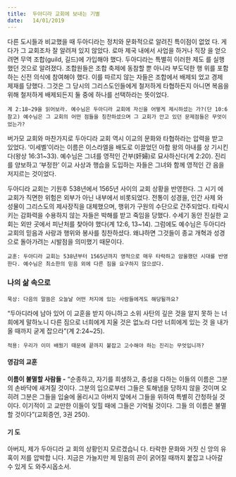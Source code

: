 ```yaml
---
title:  두아디라 교회에 보내는 기별
date:   14/01/2019
---
```


다른 도시들과 비교했을 때 두아디라는 정치와 문화적으로 알려진 특이점이 없었
다. 게다가 그 교회조차 잘 알려져 있지 않았다. 로마 제국 내에서 사업을 하거나 직장
을 얻으려면 무역 조합(guild, 길드)에 가입해야 했다. 두아디라는 특별히 이러한 제도
를 실행했던 것으로 알려졌다. 조합원들은 조합 축제에 동참할 뿐 아니라 부도덕한 행
위를 포함하는 신전 의식에 참여해야 했다. 이를 따르지 않는 자들은 조합에서 배제되
었고 경제 제재를 당했다. 그것은 그 당시의 그리스도인들에게 철저하게 타협하든지
아니면 복음을 위해 철저하게 배제되든지 둘 중에 하나를 선택하라는 뜻이었다.

`계 2:18~29을 읽어보라. 예수님은 두아디라 교회에 자신을 어떻게 제시하셨는
가?(단 10:6 참고) 예수님은 그 교회의 어떤 점들을 칭찬하셨으며 그 교회가 안고 있던
문제점들은 무엇이었는가?`

버가모 교회와 마찬가지로 두아디라 교회 역시 이교의 문화와 타협하라는 압력을
받고 있었다. ‘이세벨’이라는 이름은 이스라엘을 배도로 이끌었던 아합 왕의 아내를 상
기시킨다(왕상 16:31~33). 예수님은 그녀를 영적인 간부(奸婦)로 묘사하신다(계 2:20).
진리를 양보하고 ‘부정한’ 이교 사상과 행습을 도입하는 자들은 그녀와 함께 영적인 간
음을 저지르는 것이었다.

두아디라 교회는 기원후 538년에서 1565년 사이의 교회 상황을 반영한다. 그 시기
에 교회가 직면한 위험은 외부가 아닌 내부에서 비롯되었다. 전통이 성경을, 인간 사제
와 성물이 그리스도의 제사장직을 대체했으며, 행위가 구원의 수단으로 간주되었다.
타락시키는 감화력을 수용하지 않는 자들은 박해를 받고 죽임을 당했다. 수세기 동안
진실한 교회는 외딴 곳에서 피난처를 찾아야 했다(계 12:6, 13~14). 그럼에도 예수님은
두아디라 교회의 믿음과 사랑과 행위와 봉사를 칭찬하셨다. 왜냐하면 그것들이 종교
개혁과 성경으로 돌아가려는 시발점을 의미했기 때문이다.

`교훈: 두아디라 교회는 538년부터 1565년까지 영적으로 매우 타락하고 암울했던
시대를 반영한다. 예수님은 최소한의 믿음 외에 다른 짐을 요구하지 않으셨다.`

### 나의 삶 속으로

`묵상: 다음의 말씀은 오늘날 어떤 처지에 있는 사람들에게도 해당될까요?`

“두아디라에 남아 있어 이 교훈을 받지 아니하고 소위 사탄의 깊은 것을 알지 못하
는 너희에게 말하노니 다른 짐으로 너희에게 지울 것은 없노라 다만 너희에게 있는 것
을 내가 올 때까지 굳게 잡으라”(계 2:24~25).

`적용: 우리가 이미 배웠기 때문에 끝까지 붙잡고 고수해야 하는 진리는 무엇입니까?`

#### 영감의 교훈

**이름이 불멸할 사람들 -** “순종하고, 자기를 희생하고,
충성을 다하는 이들의 이름은 그분의 손바닥에 새겨질
것이다. 그분의 입으로부터 그들은 토해냄을 당하지 않을
것이며 오히려 그분은 그들을 입술에 올리시고 아버지
앞에서 그들을 위하여 특별히 간청하실 것이다. 이기적이
고 교만한 이들이 잊힐 때에 그들은 기억될 것이다. 그들
의 이름은 불멸할 것이다”(교회증언, 3권 250).

#### 기 도

아버지, 제가 두아디라 교
회의 상황인지 모르겠습니
다. 타락한 문화와 거짓 신
앙의 유혹이 저를 압박합
니다. 지금은 가늘지만 제
믿음의 끈이 굵어질 때까지
붙잡고 나아갈 수 있게 도
와주시옵소서.